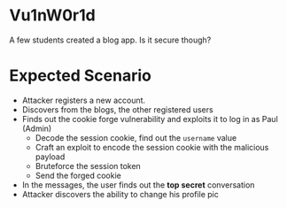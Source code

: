 # Vu1nW0r1d
A few students created a blog app. Is it secure though?

# Expected Scenario
* Attacker registers a new account.
* Discovers from the blogs, the other registered users
* Finds out the cookie forge vulnerability and exploits it to log in as Paul (Admin)
  * Decode the session cookie, find out the `username` value
  * Craft an exploit to encode the session cookie with the malicious payload
  * Bruteforce the session token
  * Send the forged cookie
* In the messages, the user finds out the **top secret** conversation
* Attacker discovers the ability to change his profile pic